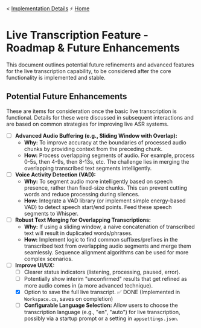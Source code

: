 < [Implementation Details](./Details.md)  ⚡  [Home](../../README.md)

# Live Transcription Feature - Roadmap & Future Enhancements

This document outlines potential future refinements and advanced features for the live transcription capability, to be considered after the core functionality is implemented and stable.

## Potential Future Enhancements

These are items for consideration once the basic live transcription is functional. Details for these were discussed in subsequent interactions and are based on common strategies for improving live ASR systems.

-   [ ] **Advanced Audio Buffering (e.g., Sliding Window with Overlap):**
    -   **Why:** To improve accuracy at the boundaries of processed audio chunks by providing context from the preceding chunk.
    -   **How:** Process overlapping segments of audio. For example, process 0-5s, then 4-9s, then 8-13s, etc. The challenge lies in merging the overlapping transcribed text segments intelligently.
-   [ ] **Voice Activity Detection (VAD):**
    -   **Why:** To segment audio more intelligently based on speech presence, rather than fixed-size chunks. This can prevent cutting words and reduce processing during silences.
    -   **How:** Integrate a VAD library (or implement simple energy-based VAD) to detect speech start/end points. Feed these speech segments to Whisper.
-   [ ] **Robust Text Merging for Overlapping Transcriptions:**
    -   **Why:** If using a sliding window, a naive concatenation of transcribed text will result in duplicated words/phrases.
    -   **How:** Implement logic to find common suffixes/prefixes in the transcribed text from overlapping audio segments and merge them seamlessly. Sequence alignment algorithms can be used for more complex scenarios.
-   [ ] **Improve UI/UX:**
    -   [ ] Clearer status indicators (listening, processing, paused, error).
    -   [ ] Potentially show interim "unconfirmed" results that get refined as more audio comes in (a more advanced technique).
    -   [x] Option to save the full live transcript. ✅ DONE (Implemented in `Workspace.cs`, saves on completion)
    -   [ ] **Configurable Language Selection:** Allow users to choose the transcription language (e.g., "en", "auto") for live transcription, possibly via a startup prompt or a setting in `appsettings.json`.
